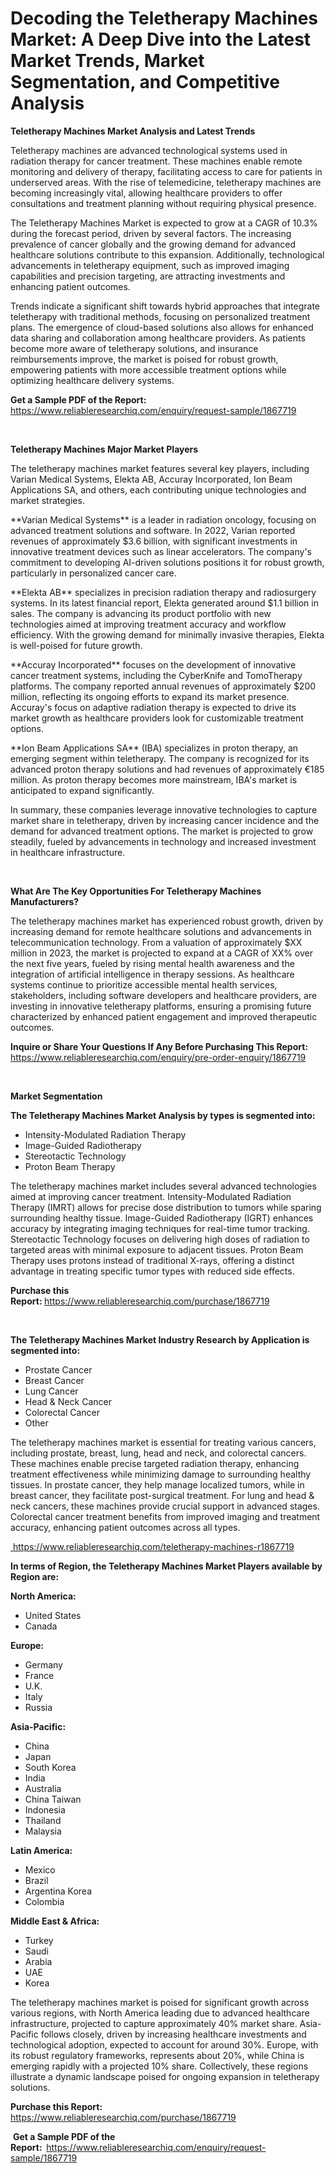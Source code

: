 <p><h1>Decoding the Teletherapy Machines Market: A Deep Dive into the Latest Market Trends, Market Segmentation, and Competitive Analysis</h1></p><p><strong>Teletherapy Machines Market Analysis and Latest Trends</strong></p>
<p><p>Teletherapy machines are advanced technological systems used in radiation therapy for cancer treatment. These machines enable remote monitoring and delivery of therapy, facilitating access to care for patients in underserved areas. With the rise of telemedicine, teletherapy machines are becoming increasingly vital, allowing healthcare providers to offer consultations and treatment planning without requiring physical presence.</p><p>The Teletherapy Machines Market is expected to grow at a CAGR of 10.3% during the forecast period, driven by several factors. The increasing prevalence of cancer globally and the growing demand for advanced healthcare solutions contribute to this expansion. Additionally, technological advancements in teletherapy equipment, such as improved imaging capabilities and precision targeting, are attracting investments and enhancing patient outcomes. </p><p>Trends indicate a significant shift towards hybrid approaches that integrate teletherapy with traditional methods, focusing on personalized treatment plans. The emergence of cloud-based solutions also allows for enhanced data sharing and collaboration among healthcare providers. As patients become more aware of teletherapy solutions, and insurance reimbursements improve, the market is poised for robust growth, empowering patients with more accessible treatment options while optimizing healthcare delivery systems.</p></p>
<p><strong>Get a Sample PDF of the Report:&nbsp;</strong> <a href="https://www.reliableresearchiq.com/enquiry/request-sample/1867719?utm_campaign=3120&utm_medium=2&utm_source=Github&utm_content=ia&utm_term=13042025&utm_id=teletherapy-machines">https://www.reliableresearchiq.com/enquiry/request-sample/1867719</a></p>
<p>&nbsp;</p>
<p><strong>Teletherapy Machines Major Market Players</strong></p>
<p><p>The teletherapy machines market features several key players, including Varian Medical Systems, Elekta AB, Accuray Incorporated, Ion Beam Applications SA, and others, each contributing unique technologies and market strategies.</p><p>**Varian Medical Systems** is a leader in radiation oncology, focusing on advanced treatment solutions and software. In 2022, Varian reported revenues of approximately $3.6 billion, with significant investments in innovative treatment devices such as linear accelerators. The company's commitment to developing AI-driven solutions positions it for robust growth, particularly in personalized cancer care.</p><p>**Elekta AB** specializes in precision radiation therapy and radiosurgery systems. In its latest financial report, Elekta generated around $1.1 billion in sales. The company is advancing its product portfolio with new technologies aimed at improving treatment accuracy and workflow efficiency. With the growing demand for minimally invasive therapies, Elekta is well-poised for future growth.</p><p>**Accuray Incorporated** focuses on the development of innovative cancer treatment systems, including the CyberKnife and TomoTherapy platforms. The company reported annual revenues of approximately $200 million, reflecting its ongoing efforts to expand its market presence. Accuray's focus on adaptive radiation therapy is expected to drive its market growth as healthcare providers look for customizable treatment options.</p><p>**Ion Beam Applications SA** (IBA) specializes in proton therapy, an emerging segment within teletherapy. The company is recognized for its advanced proton therapy solutions and had revenues of approximately €185 million. As proton therapy becomes more mainstream, IBA's market is anticipated to expand significantly.</p><p>In summary, these companies leverage innovative technologies to capture market share in teletherapy, driven by increasing cancer incidence and the demand for advanced treatment options. The market is projected to grow steadily, fueled by advancements in technology and increased investment in healthcare infrastructure.</p></p>
<p>&nbsp;</p>
<p><strong>What Are The Key Opportunities For Teletherapy Machines Manufacturers?</strong></p>
<p><p>The teletherapy machines market has experienced robust growth, driven by increasing demand for remote healthcare solutions and advancements in telecommunication technology. From a valuation of approximately $XX million in 2023, the market is projected to expand at a CAGR of XX% over the next five years, fueled by rising mental health awareness and the integration of artificial intelligence in therapy sessions. As healthcare systems continue to prioritize accessible mental health services, stakeholders, including software developers and healthcare providers, are investing in innovative teletherapy platforms, ensuring a promising future characterized by enhanced patient engagement and improved therapeutic outcomes.</p></p>
<p><strong>Inquire or Share Your Questions If Any Before Purchasing This Report:</strong> <a href="https://www.reliableresearchiq.com/enquiry/pre-order-enquiry/1867719?utm_campaign=3120&utm_medium=2&utm_source=Github&utm_content=ia&utm_term=13042025&utm_id=teletherapy-machines">https://www.reliableresearchiq.com/enquiry/pre-order-enquiry/1867719</a></p>
<p>&nbsp;</p>
<p><strong>Market Segmentation</strong></p>
<p><strong>The Teletherapy Machines Market Analysis by types is segmented into:</strong></p>
<p><ul><li>Intensity-Modulated Radiation Therapy</li><li>Image-Guided Radiotherapy</li><li>Stereotactic Technology</li><li>Proton Beam Therapy</li></ul></p>
<p><p>The teletherapy machines market includes several advanced technologies aimed at improving cancer treatment. Intensity-Modulated Radiation Therapy (IMRT) allows for precise dose distribution to tumors while sparing surrounding healthy tissue. Image-Guided Radiotherapy (IGRT) enhances accuracy by integrating imaging techniques for real-time tumor tracking. Stereotactic Technology focuses on delivering high doses of radiation to targeted areas with minimal exposure to adjacent tissues. Proton Beam Therapy uses protons instead of traditional X-rays, offering a distinct advantage in treating specific tumor types with reduced side effects.</p></p>
<p><strong>Purchase this Report:&nbsp;</strong><a href="https://www.reliableresearchiq.com/purchase/1867719?utm_campaign=3120&utm_medium=2&utm_source=Github&utm_content=ia&utm_term=13042025&utm_id=teletherapy-machines">https://www.reliableresearchiq.com/purchase/1867719</a></p>
<p>&nbsp;</p>
<p><strong>The Teletherapy Machines Market Industry Research by Application is segmented into:</strong></p>
<p><ul><li>Prostate Cancer</li><li>Breast Cancer</li><li>Lung Cancer</li><li>Head & Neck Cancer</li><li>Colorectal Cancer</li><li>Other</li></ul></p>
<p><p>The teletherapy machines market is essential for treating various cancers, including prostate, breast, lung, head and neck, and colorectal cancers. These machines enable precise targeted radiation therapy, enhancing treatment effectiveness while minimizing damage to surrounding healthy tissues. In prostate cancer, they help manage localized tumors, while in breast cancer, they facilitate post-surgical treatment. For lung and head & neck cancers, these machines provide crucial support in advanced stages. Colorectal cancer treatment benefits from improved imaging and treatment accuracy, enhancing patient outcomes across all types.</p></p>
<p><a href="https://www.reliableresearchiq.com/teletherapy-machines-r1867719?utm_campaign=3120&utm_medium=2&utm_source=Github&utm_content=ia&utm_term=13042025&utm_id=teletherapy-machines">&nbsp;https://www.reliableresearchiq.com/teletherapy-machines-r1867719</a></p>
<p><strong>In terms of Region, the Teletherapy Machines Market Players available by Region are:</strong></p>
<p>
    <p> <strong> North America: </strong>
        <ul>
            <li>United States</li>
            <li>Canada</li>
        </ul>
        </p> 
    <p> <strong> Europe: </strong>
        <ul>
            <li>Germany</li>
            <li>France</li>
            <li>U.K.</li>
            <li>Italy</li>
            <li>Russia</li>
        </ul>
        </p> 
    <p> <strong> Asia-Pacific: </strong>
        <ul>
            <li>China</li>
            <li>Japan</li>
            <li>South Korea</li>
            <li>India</li>
            <li>Australia</li>
            <li>China Taiwan</li>
            <li>Indonesia</li>
            <li>Thailand</li>
            <li>Malaysia</li>
        </ul>
        </p> 
    <p> <strong> Latin America: </strong>
        <ul>
            <li>Mexico</li>
            <li>Brazil</li>
            <li>Argentina Korea</li>
            <li>Colombia</li>
        </ul>
        </p> 
    <p> <strong> Middle East & Africa: </strong>
        <ul>
            <li>Turkey</li>
            <li>Saudi</li>
            <li>Arabia</li>
            <li>UAE</li>
            <li>Korea</li>
        </ul>
    </p>
    </p>
<p><p>The teletherapy machines market is poised for significant growth across various regions, with North America leading due to advanced healthcare infrastructure, projected to capture approximately 40% market share. Asia-Pacific follows closely, driven by increasing healthcare investments and technological adoption, expected to account for around 30%. Europe, with its robust regulatory frameworks, represents about 20%, while China is emerging rapidly with a projected 10% share. Collectively, these regions illustrate a dynamic landscape poised for ongoing expansion in teletherapy solutions.</p></p>
<p><strong>Purchase this Report: </strong><a href="https://www.reliableresearchiq.com/purchase/1867719?utm_campaign=3120&utm_medium=2&utm_source=Github&utm_content=ia&utm_term=13042025&utm_id=teletherapy-machines">https://www.reliableresearchiq.com/purchase/1867719</a></p>
<p>&nbsp;<strong>Get a Sample PDF of the Report:&nbsp;&nbsp;</strong><a href="https://www.reliableresearchiq.com/enquiry/request-sample/1867719?utm_campaign=3120&utm_medium=2&utm_source=Github&utm_content=ia&utm_term=13042025&utm_id=teletherapy-machines">https://www.reliableresearchiq.com/enquiry/request-sample/1867719</a></p>
<p><strong></strong></p>
<p><p></p><p></p><p></p></p>